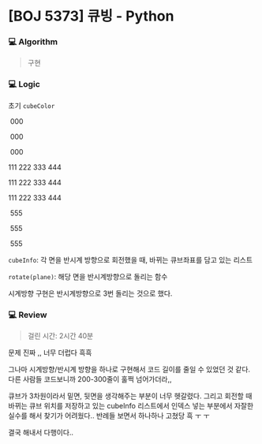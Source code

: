 # [BOJ 5373] 큐빙 - Python

### :computer: Algorithm

> 구현



### :computer: Logic

초기 `cubeColor`

​			000

​			000

​			000

111	  222		333	444

111      222		333	444

111      222		333	444

​			 555

​			 555

​			 555

`cubeInfo`: 각 면을 반시계 방향으로 회전했을 때, 바뀌는 큐브좌표를 담고 있는 리스트

`rotate(plane)`: 해당 면을 반시계방향으로 돌리는 함수

시계방향 구현은 반시계방향으로 3번 돌리는 것으로 했다.



### :computer: Review

> 걸린 시간: 2시간 40분

문제 진짜 ,, 너무 더럽다 흑흑

그나마 시계방향/반시계 방향을 하나로 구현해서 코드 길이를 줄일 수 있었던 것 같다. 다른 사람들 코드보니까 200-300줄이 훌쩍 넘어가더라,,

큐브가 3차원이라서 밑면, 뒷면을 생각해주는 부분이 너무 헷갈렸다. 그리고 회전할 때 바뀌는 큐브 위치를 저장하고 있는 cubeInfo 리스트에서 인덱스 넣는 부분에서 자잘한 실수를 해서 찾기가 어려웠다.. 반례들 보면서 하나하나 고쳤당 흑 ㅜ ㅜ

결국 해내서 다행이다..